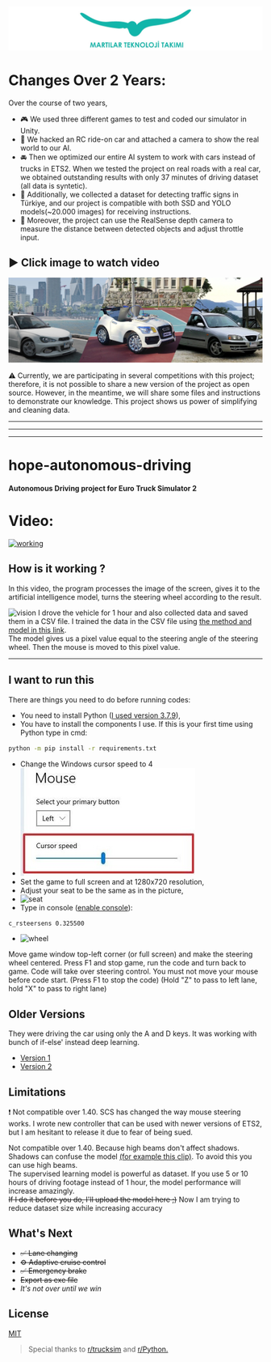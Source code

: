 [![banner](banner.jpg)](http://martilar.tk)
# Changes Over 2 Years:

Over the course of two years,

- :video_game: We used three different games to test and coded our simulator in Unity.
- :movie_camera: We hacked an RC ride-on car and attached a camera to show the real world to our AI.
- :oncoming_automobile: Then we optimized our entire AI system to work with cars instead of trucks in ETS2. When we tested the project on real roads with a real car, we obtained outstanding results with only 37 minutes of driving dataset (all data is syntetic).
- :stop_sign: Additionally, we collected a dataset for detecting traffic signs in Türkiye, and our project is compatible with both SSD and YOLO models(~20.000 images) for receiving instructions.
- :triangular_ruler: Moreover, the project can use the RealSense depth camera to measure the distance between detected objects and adjust throttle input.

## :arrow_forward: Click image to watch video

[![video](cb.png)](https://youtu.be/I_WLtq7Vhv4)

:warning: Currently, we are participating in several competitions with this project; therefore, it is not possible to share a new version of the project as open source. However, in the meantime, we will share some files and instructions to demonstrate our knowledge. This project shows us power of simplifying and cleaning data.

---
---
---

# hope-autonomous-driving

#### Autonomous Driving project for Euro Truck Simulator 2

# Video:

[![working](thumbnail.png)](https://youtu.be/xuVT6097cig)

## How is it working ?

In this video, the program processes the image of the screen, gives it to the artificial intelligence model, turns the steering wheel according to the result.

![vision](1.png)
I drove the vehicle for 1 hour and also collected data and saved them in a CSV file. I trained the data in the CSV file using [the method and model in this link](https://vijayabhaskar96.medium.com/tutorial-on-keras-flow-from-dataframe-1fd4493d237c).   
The model gives us a pixel value equal to the steering angle of the steering wheel. Then the mouse is moved to this pixel value.

----

## I want to run this

There are things you need to do before running codes:
- You need to install Python ([I used version 3.7.9](https://www.python.org/ftp/python/3.7.9/python-3.7.9-amd64.exe)),
- You have to install the components I use. If this is your first time using Python type in cmd:
```bash
python -m pip install -r requirements.txt
```
- Change the Windows cursor speed to 4
- ![cursor](cursor.jpg)
- Set the game to full screen and at 1280x720 resolution,
- Adjust your seat to be the same as in the picture,
- ![seat](2.png)
- Type in console ([enable console](https://forum.scssoft.com/viewtopic.php?t=61852)):
```bash
c_rsteersens 0.325500
```
- ![wheel](3.png)

Move game window top-left corner (or full screen) and make the steering wheel centered. Press F1 and stop game, run the code and turn back to game. Code will take over steering control. You must not move your mouse before code start.
(Press F1 to stop the code) (Hold "Z" to pass to left lane, hold "X" to pass to right lane)

## Older Versions
They were driving the car using only the A and D keys. It was working with bunch of if-else' instead deep learning. 
  - [Version 1](https://www.instagram.com/p/CJ3B53Dp0hC/)
  - [Version 2](https://www.instagram.com/p/CJ_LCKqpxc_/)
  
## Limitations
:exclamation: Not compatible over 1.40. SCS has changed the way mouse steering works. I wrote new controller that can be used with newer versions of ETS2, but I am hesitant to release it due to fear of being sued.

Not compatible over 1.40. Because high beams don't affect shadows.  
Shadows can confuse the model [(for example this clip)](https://drive.google.com/file/d/1aLDsOZm6rvWgT6dJnb04MZIDKJk0hzMj/view?usp=sharing). To avoid this you can use high beams.  
The supervised learning model is powerful as dataset. If you use 5 or 10 hours of driving footage instead of 1 hour, the model performance will increase amazingly.  
~~If I do it before you do, I'll upload the model here ;)~~ Now I am trying to reduce dataset size while increasing accuracy

## What's Next

  - ~~:white_check_mark: Lane changing~~
  - ~~:gear: Adaptive cruise control~~
  - ~~:white_check_mark: Emergency brake~~
  - ~~Export as exe file~~  
  - *It's not over until we win*

## License
[MIT](LICENSE)
> Special thanks to [r/trucksim](https://www.reddit.com/r/trucksim/comments/kyiv2v/i_made_an_autosteering_project_with_python/) and [r/Python.](https://www.reddit.com/r/Python/comments/lgvojf/i_made_autosteering_project/)
